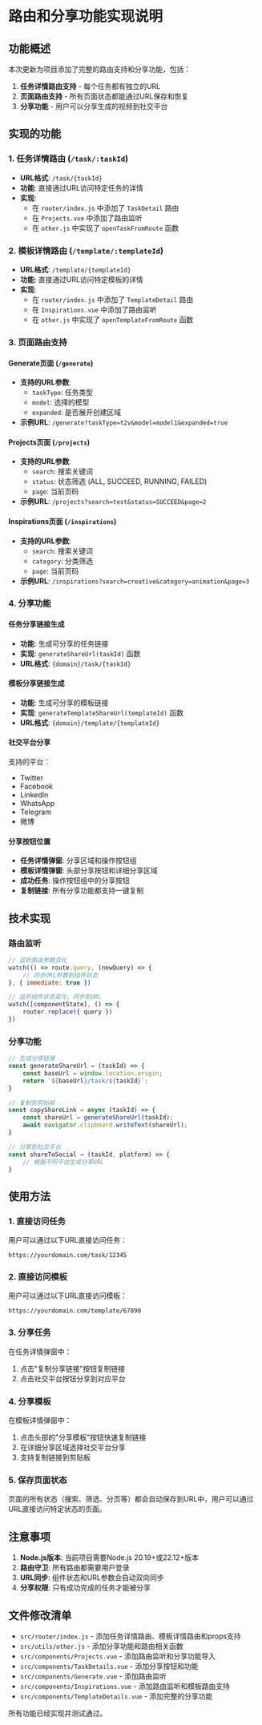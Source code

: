 # 路由和分享功能实现说明

## 功能概述

本次更新为项目添加了完整的路由支持和分享功能，包括：

1. **任务详情路由支持** - 每个任务都有独立的URL
2. **页面路由支持** - 所有页面状态都能通过URL保存和恢复
3. **分享功能** - 用户可以分享生成的视频到社交平台

## 实现的功能

### 1. 任务详情路由 (`/task/:taskId`)

- **URL格式**: `/task/{taskId}`
- **功能**: 直接通过URL访问特定任务的详情
- **实现**: 
  - 在 `router/index.js` 中添加了 `TaskDetail` 路由
  - 在 `Projects.vue` 中添加了路由监听
  - 在 `other.js` 中实现了 `openTaskFromRoute` 函数

### 2. 模板详情路由 (`/template/:templateId`)

- **URL格式**: `/template/{templateId}`
- **功能**: 直接通过URL访问特定模板的详情
- **实现**: 
  - 在 `router/index.js` 中添加了 `TemplateDetail` 路由
  - 在 `Inspirations.vue` 中添加了路由监听
  - 在 `other.js` 中实现了 `openTemplateFromRoute` 函数

### 3. 页面路由支持

#### Generate页面 (`/generate`)
- **支持的URL参数**:
  - `taskType`: 任务类型
  - `model`: 选择的模型
  - `expanded`: 是否展开创建区域
- **示例URL**: `/generate?taskType=t2v&model=model1&expanded=true`

#### Projects页面 (`/projects`)
- **支持的URL参数**:
  - `search`: 搜索关键词
  - `status`: 状态筛选 (ALL, SUCCEED, RUNNING, FAILED)
  - `page`: 当前页码
- **示例URL**: `/projects?search=test&status=SUCCEED&page=2`

#### Inspirations页面 (`/inspirations`)
- **支持的URL参数**:
  - `search`: 搜索关键词
  - `category`: 分类筛选
  - `page`: 当前页码
- **示例URL**: `/inspirations?search=creative&category=animation&page=3`

### 4. 分享功能

#### 任务分享链接生成
- **功能**: 生成可分享的任务链接
- **实现**: `generateShareUrl(taskId)` 函数
- **URL格式**: `{domain}/task/{taskId}`

#### 模板分享链接生成
- **功能**: 生成可分享的模板链接
- **实现**: `generateTemplateShareUrl(templateId)` 函数
- **URL格式**: `{domain}/template/{templateId}`

#### 社交平台分享
支持的平台：
- Twitter
- Facebook
- LinkedIn
- WhatsApp
- Telegram
- 微博

#### 分享按钮位置
- **任务详情弹窗**: 分享区域和操作按钮组
- **模板详情弹窗**: 头部分享按钮和详细分享区域
- **成功任务**: 操作按钮组中的分享按钮
- **复制链接**: 所有分享功能都支持一键复制

## 技术实现

### 路由监听
```javascript
// 监听路由参数变化
watch(() => route.query, (newQuery) => {
    // 同步URL参数到组件状态
}, { immediate: true })

// 监听组件状态变化，同步到URL
watch([componentState], () => {
    router.replace({ query })
})
```

### 分享功能
```javascript
// 生成分享链接
const generateShareUrl = (taskId) => {
    const baseUrl = window.location.origin;
    return `${baseUrl}/task/${taskId}`;
}

// 复制到剪贴板
const copyShareLink = async (taskId) => {
    const shareUrl = generateShareUrl(taskId);
    await navigator.clipboard.writeText(shareUrl);
}

// 分享到社交平台
const shareToSocial = (taskId, platform) => {
    // 根据不同平台生成分享URL
}
```

## 使用方法

### 1. 直接访问任务
用户可以通过以下URL直接访问任务：
```
https://yourdomain.com/task/12345
```

### 2. 直接访问模板
用户可以通过以下URL直接访问模板：
```
https://yourdomain.com/template/67890
```

### 3. 分享任务
在任务详情弹窗中：
1. 点击"复制分享链接"按钮复制链接
2. 点击社交平台按钮分享到对应平台

### 4. 分享模板
在模板详情弹窗中：
1. 点击头部的"分享模板"按钮快速复制链接
2. 在详细分享区域选择社交平台分享
3. 支持复制链接到剪贴板

### 5. 保存页面状态
页面的所有状态（搜索、筛选、分页等）都会自动保存到URL中，用户可以通过URL直接访问特定状态的页面。

## 注意事项

1. **Node.js版本**: 当前项目需要Node.js 20.19+或22.12+版本
2. **路由守卫**: 所有路由都需要用户登录
3. **URL同步**: 组件状态和URL参数会自动双向同步
4. **分享权限**: 只有成功完成的任务才能被分享

## 文件修改清单

- `src/router/index.js` - 添加任务详情路由、模板详情路由和props支持
- `src/utils/other.js` - 添加分享功能和路由相关函数
- `src/components/Projects.vue` - 添加路由监听和分享功能导入
- `src/components/TaskDetails.vue` - 添加分享按钮和功能
- `src/components/Generate.vue` - 添加路由监听
- `src/components/Inspirations.vue` - 添加路由监听和模板路由支持
- `src/components/TemplateDetails.vue` - 添加完整的分享功能

所有功能已经实现并测试通过。
